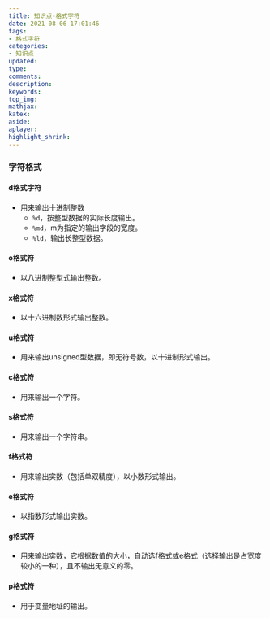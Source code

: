 ```yaml
---
title: 知识点-格式字符
date: 2021-08-06 17:01:46
tags:
- 格式字符
categories:
- 知识点
updated:
type:
comments:
description:
keywords:
top_img:
mathjax:
katex:
aside:
aplayer:
highlight_shrink:
---
```


### 字符格式

#### d格式字符

* 用来输出十进制整数
  * `%d`，按整型数据的实际长度输出。
  * `%md`，m为指定的输出字段的宽度。
  * `%ld`，输出长整型数据。

#### o格式符

* 以八进制整型式输出整数。

#### x格式符

* 以十六进制数形式输出整数。

#### u格式符

* 用来输出unsigned型数据，即无符号数，以十进制形式输出。

#### c格式符

* 用来输出一个字符。

#### s格式符

* 用来输出一个字符串。

#### f格式符

* 用来输出实数（包括单双精度），以小数形式输出。

#### e格式符

* 以指数形式输出实数。

#### g格式符

* 用来输出实数，它根据数值的大小，自动选f格式或e格式（选择输出是占宽度较小的一种），且不输出无意义的零。

#### p格式符

* 用于变量地址的输出。
